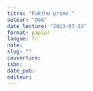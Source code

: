 ```yaml
---
titre: "Pukthu primo "
auteur: "DOA"
date_lecture: "2023-07-31"
format: papier
langue: fr
note:
slug: ""
couverture: 
isbn: 
date_pub: 
editeur: 
---
```

